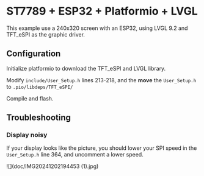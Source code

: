 # ST7789 + ESP32 + Platformio + LVGL

This example use a 240x320 screen with an ESP32, using LVGL 9.2 and TFT_eSPI as the graphic driver.

## Configuration

Initialize platformio to download the TFT_eSPI and LVGL library.

Modify `include/User_Setup.h` lines 213-218, and the **move** the `User_Setup.h` to `.pio/libdeps/TFT_eSPI/`

Compile and flash.

## Troubleshooting

### Display noisy

If your display looks like the picture, you should lower your SPI speed in the `User_Setup.h` line 364, and uncomment a lower speed.

![](doc/IMG20241202194453 (1).jpg)

